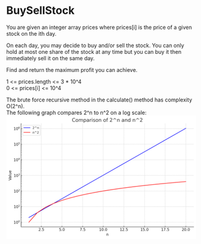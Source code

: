 # BuySellStock

You are given an integer array prices where prices[i] is the price of a given stock on the ith day.

On each day, you may decide to buy and/or sell the stock. You can only hold at most one share of the stock at any time but you can buy it then immediately sell it on the same day.

Find and return the maximum profit you can achieve.

1 <= prices.length <= 3 * 10^4  
0 <= prices[i] <= 10^4  

The brute force recursive method in the calculate() method has complexity O(2^n).  
The following graph compares 2^n to n^2 on a log scale: ![alt text](square-vs-exp.png "2^n vs n^2")
